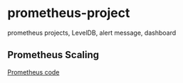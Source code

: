 # prometheus-project
prometheus projects,  LevelDB, alert message, dashboard

## Prometheus Scaling 
[Prometheus code](https://github.com/hustbill/prometheus)  

